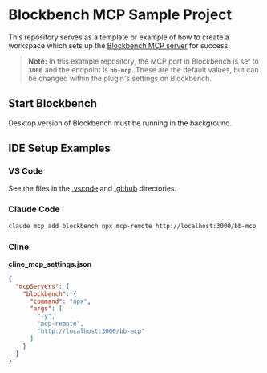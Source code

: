 # Blockbench MCP Sample Project

This repository serves as a template or example of how to create a workspace which sets up the [Blockbench MCP server](https://github.com/jasonjgardner/blockbench-mcp-plugin/) for success.

> __Note:__ In this example repository, the MCP port in Blockbench is set to __`3000`__ and the endpoint is __`bb-mcp`__. These are the default values, but can be changed within the plugin's settings on Blockbench.

## Start Blockbench

Desktop version of Blockbench must be running in the background.

## IDE Setup Examples

### VS Code

See the files in the [.vscode](./.vscode) and [.github](./.github) directories.

### Claude Code

```bash
claude mcp add blockbench npx mcp-remote http://localhost:3000/bb-mcp
```

### Cline

__cline_mcp_settings.json__
```json
{
  "mcpServers": {
    "blockbench": {
      "command": "npx",
      "args": [
        "-y",
        "mcp-remote",
        "http://localhost:3000/bb-mcp"
      ]
    }
  }
}
```